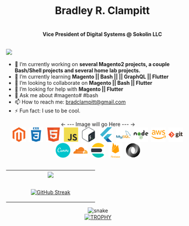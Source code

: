 <div id="user-content-toc">
  <ul align="center">
    <summary>
        <h1 style="display: inline-block">Bradley R. Clampitt</h1><br>
        <h4 style="display: inline-block">Vice President of Digital Systems @ Sokolin LLC</h2>
    </summary>
  </ul>
</div>

![](https://komarev.com/ghpvc/?username=bradclampitt&style=for-the-badge)

<!-- Intro -->
- 🔭 I’m currently working on **several Magento2 projects, a couple Bash/Shell projects and several home lab projects.**
- 🌱 I’m currently learning **Magento || Bash || || GraphQL || Flutter**
- 👯 I’m looking to collaborate on **Magento || Bash || Flutter**
- 🤔 I’m looking for help with **Magento || Flutter**
- 💬 Ask me about #magento# #bash
- 📫 How to reach me:  bradclampitt@gmail.com
- ⚡ Fun fact: I use to be cool.

<!-- Intro End -->


<div align="center">
    <span><- ---  Image will go Here  --- -></span>
</div>
<div align="center">
  <img src="https://github.com/devicons/devicon/blob/master/icons/magento/magento-original.svg" title="Magento" alt="Magento" width="40" height="40"/>&nbsp;
  <img src="https://github.com/devicons/devicon/blob/master/icons/css3/css3-plain-wordmark.svg"  title="CSS3" alt="CSS" width="40" height="40"/>&nbsp;
  <img src="https://github.com/devicons/devicon/blob/master/icons/html5/html5-original.svg" title="HTML5" alt="HTML" width="40" height="40"/>&nbsp;
  <img src="https://github.com/devicons/devicon/blob/master/icons/javascript/javascript-original.svg" title="JavaScript" alt="JavaScript" width="40" height="40"/>&nbsp;
  <img src="https://github.com/devicons/devicon/blob/master/icons/bash/bash-original.svg" title="Bash" alt="Bash" width="40" height="40"/>&nbsp;
  <img src="https://github.com/devicons/devicon/blob/master/icons/flutter/flutter-original.svg" title="Flutter" alt="Flutter" width="40" height="40"/>&nbsp;
  <img src="https://github.com/devicons/devicon/blob/master/icons/mysql/mysql-original-wordmark.svg" title="MySQL"  alt="MySQL" width="40" height="40"/>&nbsp;
  <img src="https://github.com/devicons/devicon/blob/master/icons/nodejs/nodejs-original-wordmark.svg" title="NodeJS" alt="NodeJS" width="40" height="40"/>&nbsp;
  <img src="https://github.com/devicons/devicon/blob/master/icons/amazonwebservices/amazonwebservices-plain-wordmark.svg" title="AWS" alt="AWS" width="40" height="40"/>&nbsp;
  <img src="https://github.com/devicons/devicon/blob/master/icons/git/git-original-wordmark.svg" title="Git" **alt="Git" width="40" height="40"/>&nbsp;
  <img src="https://github.com/devicons/devicon/blob/master/icons/canva/canva-original.svg" title="Canva" alt="Canva" width="40" height="40"/>&nbsp;
  <img src="https://github.com/devicons/devicon/blob/master/icons/cloudflare/cloudflare-original.svg" title="Cloudflare" alt="Cloudflare" width="40" height="40"/>&nbsp;
  <img src="https://github.com/devicons/devicon/blob/master/icons/elasticsearch/elasticsearch-original.svg" title="Elasticsearch" alt="Elasticsearch" width="40" height="40"/>&nbsp;
  <img src="https://github.com/devicons/devicon/blob/master/icons/firebase/firebase-plain-wordmark.svg" title="Firebase" alt="Firebase" width="40" height="40"/>&nbsp;
  <img src="https://github.com/devicons/devicon/blob/master/icons/json/json-original.svg" title="json"  alt="json" width="40" height="40"/>
</div>
<br>


<!--- stats & Trophy (start) -->
<p align="center">
    <!--- stats (start) -->
    <table align="center">
        <tr border="none">
            <td width="50%" align="center">
                <img  align="center"  src="https://github-readme-stats.vercel.app/api?username=bradclampitt&theme=nord&show_icons=true&count_private=true" />
                <br></br>

[![GitHub Streak](https://streak-stats.demolab.com/?user=bradclampitt)](https://git.io/streak-stats)

</td>

</tr>
    </table>
    <!--- stats (end) -->
    <!--- Conribution Graph -->
    <div align="center">
        <img  src="https://github-readme-activity-graph.vercel.app/graph?username=bradclampitt&theme=nord" alt="snake" /></a>
    </div>
    <!--- trophy (start) -->
    <div align=center>
        <a href="https://github.com/ryo-ma/github-profile-trophy" title="Go to Source">
            <img align="center" width=84% src="https://github-profile-trophy.vercel.app/?username=bradclampitt&theme=flat&row=1&column=9&margin-h=15&margin-w=5&no-bg=true" alt="TROPHY" />
        </a>
    </div>
    <!--- trophy (end) -->
</p>
<!--- stats (end) -->
